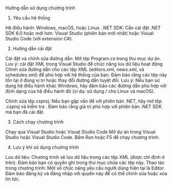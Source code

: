 Hướng dẫn sử dụng chương trình
1. Yêu cầu hệ thống

Hệ điều hành: Windows, macOS, hoặc Linux.
.NET SDK: Cần cài đặt .NET SDK 6.0 hoặc mới hơn.
Visual Studio (phiên bản mới nhất) hoặc Visual Studio Code (với extension C#).

2. Hướng dẫn cài đặt

Cài đặt và chỉnh sửa đường dẫn:
Mở tệp Program.cs trong thư mục dự án.
Lưu ý: cài đặt XML trong Visual Studio để chức năng lưu dữ liệu hoạt động
Chỉnh sửa đường dẫn cho các tệp XML (editors.xml, news.xml, và schedules.xml) để phù hợp với hệ thống của bạn. 
Đảm bảo rằng các tệp này tồn tại ở đúng vị trí hoặc thay đổi đường dẫn tuyệt đối.
Lưu ý: Nếu bạn sử dụng hệ điều hành khác Windows, hãy đảm bảo các đường dẫn phù hợp với định dạng của hệ điều hành đó (ví dụ: sử dụng / cho Linux và macOS).

Chỉnh sửa tệp csproj:
Nếu bạn gặp vấn đề với phiên bản .NET, hãy mở tệp .csproj và kiểm tra <TargetFramework>. Đảm bảo rằng giá trị phù hợp với phiên bản .NET SDK mà bạn đã cài đặt.

3. Cách chạy chương trình

Chạy qua Visual Studio hoặc Visual Studio Code
Mở dự án trong Visual Studio hoặc Visual Studio Code.
Bấm Run hoặc F5 để chạy chương trình.

4. Lưu ý khi sử dụng chương trình

Lưu dữ liệu: Chương trình sẽ lưu dữ liệu trong các tệp XML (được chỉ định ở trên). Đảm bảo bạn có quyền ghi trong thư mục chứa các tệp này.
Thao tác trong chương trình: Một số chức năng yêu cầu người dùng hiện tại là Editor. Đảm bảo đăng ký và đăng nhập với quyền này để có thể chỉnh sửa hoặc xóa tin tức.
